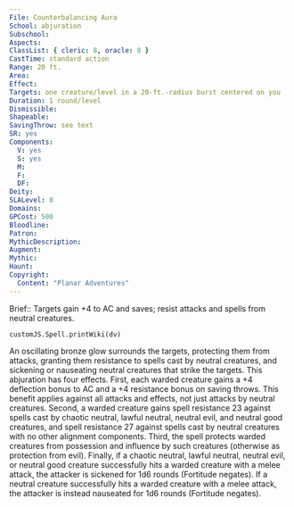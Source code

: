 ```yaml
---
File: Counterbalancing Aura
School: abjuration
Subschool: 
Aspects: 
ClassList: { cleric: 8, oracle: 8 }
CastTime: standard action
Range: 20 ft.
Area: 
Effect: 
Targets: one creature/level in a 20-ft.-radius burst centered on you
Duration: 1 round/level
Dismissible: 
Shapeable: 
SavingThrow: see text
SR: yes
Components:
  V: yes
  S: yes
  M: 
  F: 
  DF: 
Deity: 
SLALevel: 8
Domains: 
GPCost: 500
Bloodline: 
Patron: 
MythicDescription: 
Augment: 
Mythic: 
Haunt: 
Copyright:
  Content: "Planar Adventures"
---
```

Brief:: Targets gain +4 to AC and saves; resist attacks and spells from neutral creatures.

```dataviewjs
customJS.Spell.printWiki(dv)
```

An oscillating bronze glow surrounds the targets, protecting them from attacks, granting them resistance to spells cast by neutral creatures, and sickening or nauseating neutral creatures that strike the targets. This abjuration has four effects.  First, each warded creature gains a +4 deflection bonus to AC and a +4 resistance bonus on saving throws. This benefit applies against all attacks and effects, not just attacks by neutral creatures.  Second, a warded creature gains spell resistance 23 against spells cast by chaotic neutral, lawful neutral, neutral evil, and neutral good creatures, and spell resistance 27 against spells cast by neutral creatures with no other alignment components.  Third, the spell protects warded creatures from possession and influence by such creatures (otherwise as protection from evil).  Finally, if a chaotic neutral, lawful neutral, neutral evil, or neutral good creature successfully hits a warded creature with a melee attack, the attacker is sickened for 1d6 rounds (Fortitude negates). If a neutral creature successfully hits a warded creature with a melee attack, the attacker is instead nauseated for 1d6 rounds (Fortitude negates).
